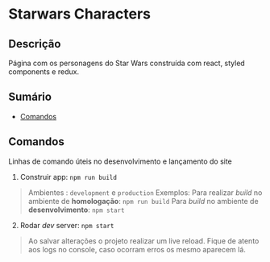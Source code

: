 # Starwars Characters

## Descrição
Página com os personagens do Star Wars construída com react, styled components e redux.

## Sumário
- [Comandos](#comandos)

## Comandos
Linhas de comando úteis no desenvolvimento e lançamento do site

1. Construir app:
```npm run build```
> Ambientes : `development` e `production`
> Exemplos: 
> Para realizar _build_ no ambiente de **homologação**: `npm run build`
> Para _build_ no ambiente de **desenvolvimento**: `npm start`

2. Rodar _dev_ server:
```npm start``` 
> Ao salvar alterações o projeto realizar um live reload. Fique de atento aos logs no console, caso ocorram erros os mesmo aparecem lá.  

